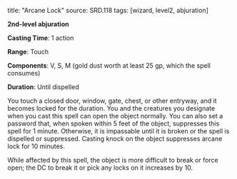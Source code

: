 title: "Arcane Lock"
source: SRD.118
tags: [wizard, level2, abjuration]

**2nd-level abjuration**

**Casting Time**: 1 action

**Range**: Touch

**Components**: V, S, M (gold dust worth at least 25 gp, which the spell consumes)

**Duration**: Until dispelled

You touch a closed door, window, gate, chest, or other entryway, and it becomes locked for the duration. You and the creatures you designate when you cast this spell can open the object normally. You can also set a password that, when spoken within 5 feet of the object, suppresses this spell for 1 minute. Otherwise, it is impassable until it is broken or the spell is dispelled or suppressed. Casting knock on the object suppresses arcane lock for 10 minutes.

While affected by this spell, the object is more difficult to break or force open; the DC to break it or pick any locks on it increases by 10.
